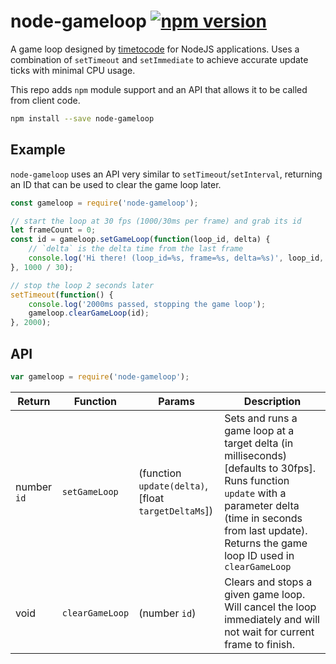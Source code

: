 # node-gameloop [![npm version](https://badge.fury.io/js/node-gameloop.svg)](https://badge.fury.io/js/node-gameloop)

A game loop designed by [timetocode](https://github.com/timetocode) for NodeJS applications. Uses a combination of `setTimeout` and `setImmediate` to achieve accurate update ticks with minimal CPU usage.

This repo adds `npm` module support and an API that allows it to be called from client code.

```sh
npm install --save node-gameloop
```

## Example

`node-gameloop` uses an API very similar to `setTimeout`/`setInterval`, returning an ID that can be used to clear the game loop later.

```js
const gameloop = require('node-gameloop');

// start the loop at 30 fps (1000/30ms per frame) and grab its id
let frameCount = 0;
const id = gameloop.setGameLoop(function(loop_id, delta) {
	// `delta` is the delta time from the last frame
	console.log('Hi there! (loop_id=%s, frame=%s, delta=%s)', loop_id, frameCount++, delta);
}, 1000 / 30);

// stop the loop 2 seconds later
setTimeout(function() {
	console.log('2000ms passed, stopping the game loop');
	gameloop.clearGameLoop(id);
}, 2000);
```

## API

```js
var gameloop = require('node-gameloop');
```

Return | Function | Params | Description
--- | --- | --- | ---
number `id` | `setGameLoop` | (function `update(delta)`, <br>[float `targetDeltaMs`]) | Sets and runs a game loop at a target delta (in milliseconds) [defaults to 30fps]. Runs function `update` with a parameter delta (time in seconds from last update). Returns the game loop ID used in `clearGameLoop`
void | `clearGameLoop` | (number `id`) | Clears and stops a given game loop. Will cancel the loop immediately and will not wait for current frame to finish.
